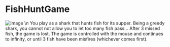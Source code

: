 # FishHuntGame
![image](https://user-images.githubusercontent.com/77751768/157812754-74643a68-65a1-4d08-afb2-2e954e0b1022.png) \n
You play as a shark that hunts fish for its supper.
Being a greedy shark, you cannot
not allow you to let too many fish pass... After 3 missed fish, the
game is lost.
The game is controlled with the mouse and continues to
infinity, or until 3 fish have been
misfires (whichever comes first).
